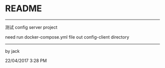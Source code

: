 # README
----
测试 config server project

need run  docker-compose.yml file out config-client directory



----

by jack

22/04/2017 3:28 PM
